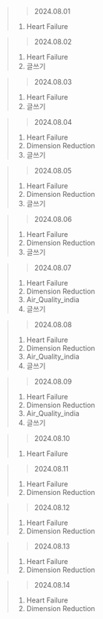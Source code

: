 > > 2024.08.01
> 1. Heart Failure

> > 2024.08.02
> 1. Heart Failure
> 2. 글쓰기

> > 2024.08.03
> 1. Heart Failure
> 2. 글쓰기

> > 2024.08.04
> 1. Heart Failure
> 2. Dimension Reduction
> 3. 글쓰기

> > 2024.08.05
> 1. Heart Failure
> 2. Dimension Reduction
> 3. 글쓰기

> > 2024.08.06
> 1. Heart Failure
> 2. Dimension Reduction
> 3. 글쓰기

> > 2024.08.07
> 1. Heart Failure
> 2. Dimension Reduction
> 3. Air_Quality_india
> 4. 글쓰기

> > 2024.08.08
> 1. Heart Failure
> 2. Dimension Reduction
> 3. Air_Quality_india
> 4. 글쓰기

> > 2024.08.09
> 1. Heart Failure
> 2. Dimension Reduction
> 3. Air_Quality_india
> 4. 글쓰기

> > 2024.08.10
> 1. Heart Failure

> > 2024.08.11
> 1. Heart Failure
> 2. Dimension Reduction

> > 2024.08.12
> 1. Heart Failure
> 2. Dimension Reduction

> > 2024.08.13
> 1. Heart Failure
> 2. Dimension Reduction

> > 2024.08.14
> 1. Heart Failure
> 2. Dimension Reduction
